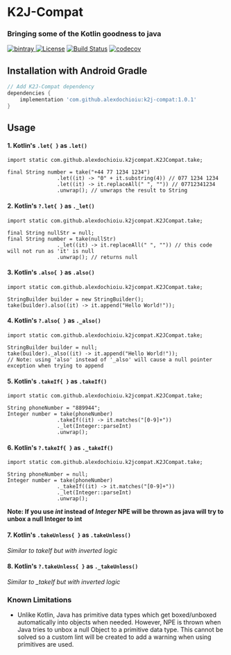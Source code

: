 # K2J-Compat
### Bringing some of the Kotlin goodness to java

[![bintray](https://api.bintray.com/packages/jeefo12/Kotlin2Java-Compat/k2j-compat/images/download.svg) ](https://bintray.com/jeefo12/Kotlin2Java-Compat/k2j-compat/_latestVersion)
[![License](https://img.shields.io/badge/License-Apache-blue.svg)](https://www.apache.org/licenses/LICENSE-2.0.html)
[![Build Status](https://travis-ci.org/AlexDochioiu/K2J-Compat.svg?branch=master)](https://travis-ci.org/AlexDochioiu/TeaTime)
[![codecov](https://codecov.io/gh/AlexDochioiu/K2J-Compat/branch/master/graph/badge.svg)](https://codecov.io/gh/AlexDochioiu/TeaTime)

## Installation with Android Gradle
```groovy
// Add K2J-Compat dependency
dependencies {
    implementation 'com.github.alexdochioiu:k2j-compat:1.0.1'
}
```

## Usage

#### 1. Kotlin's `.let{ }` as `.let()`

```
import static com.github.alexdochioiu.k2jcompat.K2JCompat.take;

final String number = take("+44 77 1234 1234")
                .let((it) -> "0" + it.substring(4)) // 077 1234 1234
                .let((it) -> it.replaceAll(" ", "")) // 07712341234
                .unwrap(); // unwraps the result to String

``` 

#### 2. Kotlin's `?.let{ }` as `._let()`

```
import static com.github.alexdochioiu.k2jcompat.K2JCompat.take;

final String nullStr = null;
final String number = take(nullStr)
                ._let((it) -> it.replaceAll(" ", "")) // this code will not run as 'it' is null
                .unwrap(); // returns null

``` 

#### 3. Kotlin's `.also{ }` as `.also()`

```
import static com.github.alexdochioiu.k2jcompat.K2JCompat.take;

StringBuilder builder = new StringBuilder();
take(builder).also((it) -> it.append("Hello World!"));
```

#### 4. Kotlin's `?.also{ }` as `._also()`

```
import static com.github.alexdochioiu.k2jcompat.K2JCompat.take;

StringBuilder builder = null;
take(builder)._also((it) -> it.append("Hello World!"));
// Note: using 'also' instead of '_also' will cause a null pointer exception when trying to append
```

#### 5. Kotlin's `.takeIf{ }` as `.takeIf()`

```
import static com.github.alexdochioiu.k2jcompat.K2JCompat.take;

String phoneNumber = "889944";
Integer number = take(phoneNumber)
                .takeIf((it) -> it.matches("[0-9]+"))
                ._let(Integer::parseInt)
                .unwrap();
```

#### 6. Kotlin's `?.takeIf{ }` as `._takeIf()`

```
import static com.github.alexdochioiu.k2jcompat.K2JCompat.take;

String phoneNumber = null;
Integer number = take(phoneNumber)
                ._takeIf((it) -> it.matches("[0-9]+"))
                ._let(Integer::parseInt)
                .unwrap();
```
**Note: If you use *int* instead of *Integer* NPE will be thrown as java will try to unbox a null Integer to int**

#### 7. Kotlin's `.takeUnless{ }` as `.takeUnless()`

*Similar to takeIf but with inverted logic*

#### 8. Kotlin's `?.takeUnless{ }` as `._takeUnless()`

*Similar to _takeIf but with inverted logic*

### Known Limitations
* Unlike Kotlin, Java has primitive data types which get boxed/unboxed automatically into objects when needed. However, NPE is thrown when Java tries to unbox a null Object to a primitive data type. This cannot be solved so a custom lint will be created to add a warning when using primitives are used.
